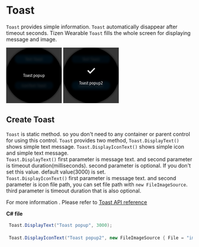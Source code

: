 # Toast
`Toast` provides simple information. `Toast` automatically disappear after timeout seconds.
Tizen Wearable `Toast` fills the whole screen for displaying message and image.

![toast1](data/toast1.png) ![toast2](data/toast2.png)

## Create Toast
`Toast` is static method. so you don't need to any container or parent control for using this control.
`Toast` provides two method, `Toast.DisplayText()` shows simple text message. `Toast.DisplayIconText()` shows simple icon and simple text message.\
`Toast.DisplayText()` first parameter is message text. and second parameter is timeout duration(milliseconds). second parameter is optional. If you don't set this value.
default value(3000) is set.\
`Toast.DisplayIconText()` first parameter is message text. and second parameter is icon file path, you can set file path with `new FileImageSource`. third parameter is timeout duration that is also optional.

For more information . Please refer to [Toast  API reference](https://github.sec.samsung.net/pages/dotnet/tizen-circular-ui/api/Tizen.Wearable.CircularUI.Forms.Toast.html)

**C# file**
```cs
 Toast.DisplayText("Toast popup", 3000);

 Toast.DisplayIconText("Toast popup2", new FileImageSource { File = "image/tw_ic_popup_btn_check.png" }, 2000);
```
